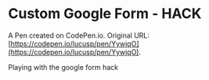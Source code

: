# Custom Google Form - HACK

A Pen created on CodePen.io. Original URL: [https://codepen.io/lucusp/pen/YywjqO](https://codepen.io/lucusp/pen/YywjqO).

Playing with the google form hack